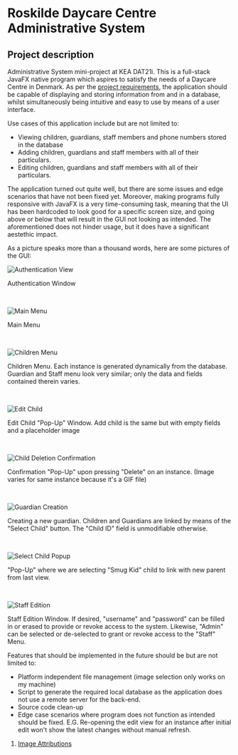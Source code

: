 # Roskilde Daycare Centre Administrative System


## Project description
Administrative System mini-project at KEA DAT21i. This is a full-stack JavaFX native program which aspires to satisfy the needs of a Daycare Centre in Denmark. As per the [project requirements](Project%20Report/Daycare%20Project.pdf), the application should be capable of displaying and storing information from and in a database, whilst simultaneously being intuitive and easy to use by means of a user interface.

Use cases of this application include but are not limited to:
* Viewing children, guardians, staff members and phone numbers stored in the database
* Adding children, guardians and staff members with all of their particulars.
* Editing children, guardians and staff members with all of their particulars.

The application turned out quite well, but there are some issues and edge scenarios that have not been fixed yet. Moreover, making programs fully responsive with JavaFX is a very time-consuming task, meaning that the UI has been hardcoded to look good for a specific screen size, and going above or below that will result in the GUI not looking as intended. The aforementioned does not hinder usage, but it does have a significant aestethic impact.

As a picture speaks more than a thousand words, here are some pictures of the GUI:

![Authentication View](src/main/resources/com/main/daycare_administrative_system/assets/Authentication.png)

Authentication Window

<br>

![Main Menu](src/main/resources/com/main/daycare_administrative_system/assets/Main%20Menu.png)

Main Menu

<br>

![Children Menu](src/main/resources/com/main/daycare_administrative_system/assets/ChildrenMenu.png)

Children Menu. Each instance is generated dynamically from the database.
Guardian and Staff menu look very similar; only the data and fields contained therein varies.

<br>

![Edit Child](src/main/resources/com/main/daycare_administrative_system/assets/editchildpopup.png)

Edit Child "Pop-Up" Window. Add child is the same but with empty fields and a placeholder image

<br>

![Child Deletion Confirmation](src/main/resources/com/main/daycare_administrative_system/assets/ChildDeletionConfirmation.png)

Confirmation "Pop-Up" upon pressing "Delete" on an instance. (Image varies for same instance because it's a GIF file)

<br>

![Guardian Creation](src/main/resources/com/main/daycare_administrative_system/assets/guardianCreation.png)

Creating a new guardian. Children and Guardians are linked by means of the "Select Child" button. The "Child ID" field is unmodifiable otherwise.

<br>

![Select Child Popup](src/main/resources/com/main/daycare_administrative_system/assets/linkage.png)

"Pop-Up" where we are selecting "Smug Kid" child to link with new parent from last view.

<br>

![Staff Edition](src/main/resources/com/main/daycare_administrative_system/assets/staffEdition.png)

Staff Edition Window. If desired, "username" and "password" can be filled in or erased to provide or revoke access to the system.
Likewise, "Admin" can be selected or de-selected to grant or revoke access to the "Staff" Menu.




Features that should be implemented in the future should be but are not limited to:
* Platform independent file management (image selection only works on my machine)
* Script to generate the required local database as the application does not use a remote server for the back-end.
* Source code clean-up
* Edge case scenarios where program does not function as intended should be fixed. E.G. Re-opening the edit view for an instance after initial edit won't show the latest changes without manual refresh.


1. [Image Attributions](src/main/resources/com/main/daycare_administrative_system/assets/LICENSE-DISCLAIMER.txt)